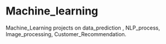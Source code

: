 # Machine_learning
Machine_Learning projects on data_prediction , NLP_process, Image_processing, Customer_Recommendation.
